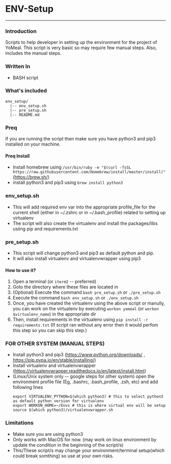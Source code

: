 # ENV-Setup
***
### Introduction
Scripts to help developer in setting up the environment for the project of YoMeal. This script is very basic so may require few manual steps. Also, includes the manual steps.

### Written In
* BASH script

### What's included
```
env_setup/
  |-- env_setup.sh
  |-- pre_setup.sh
  |-- README.md
```

### Preq
If you are running the script then make sure you have python3 and pip3 installed on your machine.

#### Preq Install
* Install homebrew using `/usr/bin/ruby -e "$(curl -fsSL https://raw.githubusercontent.com/Homebrew/install/master/install)"`
(https://brew.sh/)
* install python3 and pip3 using `brew install python3`

### env_setup.sh
* This will add required env var into the appropriate profile_file for the current shell (either in ~/.zshrc or in ~/.bash_profile) related to setting up virtualenv
* The script will also create the virtualenv and install the packages/libs usiing pip and requirements.txt

### pre_setup.sh
* This script will change python3 and pip3 as default python and pip.
* It will also install virtualenv and virtualenvwrapper using pip3

#### How to use it?
1. Open a terminal (or `iterm2` -- preferred)
2. Goto the directory where these files are located in
3. (Optional) Execute the command `bash pre_setup.sh` or `./pre_setup.sh`
4. Execute the command `bash env_setup.sh` or `./env_setup.sh`
5. Once, you have created the virtualenv using the above script or manully, you can work on the virtualenv by executing `workon yomeal` (or `workon $virtualenv_name`) in the appropriate dir
6. Then, install requirements in the virtualenv using `pip install -r requirements.txt` (If script ran without any error then it would perfom this step so you can skip this step.)

### FOR OTHER SYSTEM (MANUAL STEPS)
* Install python3 and pip3 (https://www.python.org/downloads/ , https://pip.pypa.io/en/stable/installing/)
* Install virtualenv and virtualenvwrapper (https://virtualenvwrapper.readthedocs.io/en/latest/install.html)
* (Linux/Unix system only -- google steps for other system) open the environment profile file (Eg, .bashrc, .bash_profile, .zsh, etc) and add following lines
  ```
  export VIRTUALENV_PYTHON=$(which python3) # this to select python3 as default python version for virtualenv
  export WORKON_HOME=~/Envs # this is where virtual env will be setup
  source $(which python3)/virtualenvwrapper.sh
  ```

### Limitations
- Make sure you are using python3
- Only works with MacOS for now. (may work on linux environment by update the condition in the beginning of the script/s)
- This/These script/s may change your environment/terminal setup(which could break somthing) so use at your own risks.